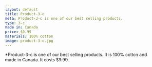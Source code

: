 ```yaml
---
layout: default
title: Product-3-c
meta: Product-3-c is one of our best selling products.
type: 3-c
made in: Canada
price: $9.99
materials: 100% cotton
image: product-3-c.jpg
---
```


*Product-3-c is one of our best selling products. It is 100% cotton and made in Canada. It costs $9.99.
